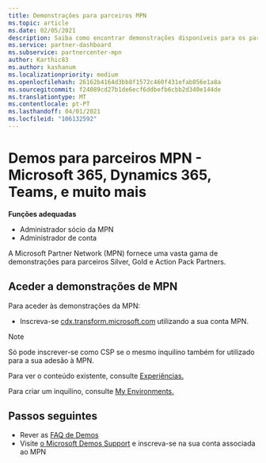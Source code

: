 ```yaml
---
title: Demonstrações para parceiros MPN
ms.topic: article
ms.date: 02/05/2021
description: Saiba como encontrar demonstrações disponíveis para os parceiros MPN Silver, Gold e Action Pack.
ms.service: partner-dashboard
ms.subservice: partnercenter-mpn
author: Karthic83
ms.author: kashanum
ms.localizationpriority: medium
ms.openlocfilehash: 26162b4164d3bb8f1572c460f431efab056e1a8a
ms.sourcegitcommit: f24089cd27b1de6ecf6ddbefb6cbb2d340e144de
ms.translationtype: MT
ms.contentlocale: pt-PT
ms.lasthandoff: 04/01/2021
ms.locfileid: "106132592"
---
```

# <a name="demos-for-mpn-partners--microsoft-365-dynamics-365-teams-and-more"></a>Demos para parceiros MPN - Microsoft 365, Dynamics 365, Teams, e muito mais

**Funções adequadas**

- Administrador sócio da MPN
- Administrador de conta

A Microsoft Partner Network (MPN) fornece uma vasta gama de demonstrações para parceiros Silver, Gold e Action Pack Partners.

## <a name="access-mpn-demos"></a>Aceder a demonstrações de MPN

Para aceder às demonstrações da MPN:

- Inscreva-se [cdx.transform.microsoft.com](https://cdx.transform.microsoft.com/) utilizando a sua conta MPN.

>[!NOTE]
>Só pode inscrever-se como CSP se o mesmo inquilino também for utilizado para a sua adesão à MPN.

Para ver o conteúdo existente, consulte [Experiências.](https://cdx.transform.microsoft.com/experiences)

Para criar um inquilino, consulte [My Environments.](https://cdx.transform.microsoft.com/my-tenants)

## <a name="next-steps"></a>Passos seguintes

- Rever as [FAQ de Demos](https://cdx.transform.microsoft.com/help/faq)
- Visite [o Microsoft Demos Support](https://cdx.transform.microsoft.com/submit-request) e inscreva-se na sua conta associada ao MPN
